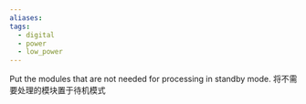 ```yaml
---
aliases: 
tags:
  - digital
  - power
  - low_power
---
```


Put the modules that are not needed for processing in standby mode.
将不需要处理的模块置于待机模式
